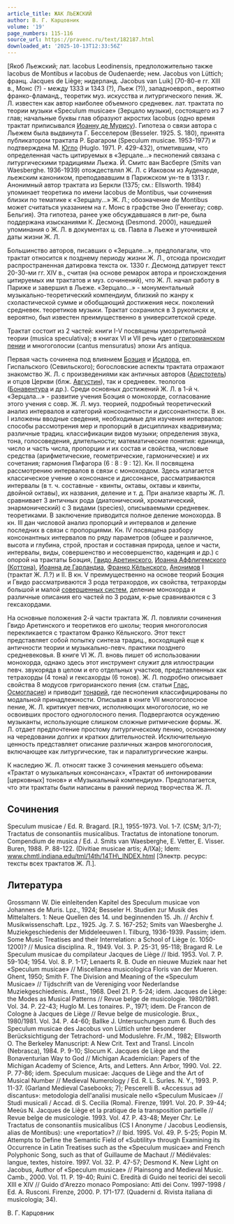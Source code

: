 ```yaml
---
article_title: ЖАК ЛЬЕЖСКИЙ
author: В. Г. Карцовник
volume: '19'
page_numbers: 115-116
source_url: https://pravenc.ru/text/182187.html
downloaded_at: '2025-10-13T12:33:56Z'
---
```


[Якоб Льежский; лат. Iacobus Leodinensis, предположительно также Iacobus de Montibus и Iacobus de Oudenaerde; нем. Jacobus von Lüttich; франц. Jacques de Liège; нидерланд. Jacobus van Luik] (70-80-е гг. XIII в., Монс (?) - между 1333 и 1343 (?), Льеж (?)), западноевроп., вероятно франко-фламанд., теоретик муз. искусства и литургического пения. Ж. Л. известен как автор наиболее объемного средневек. лат. трактата по теории музыки «Speculum musicae» (Зерцало музыки), состоящего из 7 глав; начальные буквы глав образуют акростих Iacobus (одно время трактат приписывался [Иоанну де Мурису](<https://pravenc.ru/text/Иоанну де Мурису.html>)). Гипотеза о связи автора с Льежем была выдвинута Г. Бесселером (Besseler. 1925. S. 180), принята публикатором трактата Р. Брагаром (Speculum musicae. 1953-1977) и подтверждена М. [Югло](https://pravenc.ru/text/Югло.html) (Huglo. 1971. P. 429-432), отметившим, что определенная часть цитируемых в «Зерцале...» песнопений связана с литургическими традициями Льежа. Й. Смитс ван Васберге (Smits van Waesberghe. 1936-1939) отождествлял Ж. Л. с Иаковом из Ауденарде, льежским каноником, преподававшим в Парижском ун-те в 1313 г. Анонимный автор трактата из Беркли (1375; см.: Ellsworth. 1984) упоминает теоретика по имени Iacobus de Montibus, чьи сочинения близки по тематике к «Зерцалу...» Ж. Л.; обозначение de Montibus может считаться указанием на г. Монс в графстве Эно (Геннегау; совр. Бельгия). Эта гипотеза, ранее уже обсуждавшаяся в лит-ре, была поддержана изысканиями К. Десмонд (Desmond. 2000), нашедшей упоминания о Ж. Л. в документах ц. св. Павла в Льеже и уточнившей даты жизни Ж. Л.

Большинство авторов, писавших о «Зерцале...», предполагали, что трактат относится к позднему периоду жизни Ж. Л., отсюда происходит распространенная датировка текста ок. 1330 г. Десмонд датирует текст 20-30-ми гг. XIV в., считая (на основе ремарок автора и происхождения цитируемых им трактатов и муз. сочинений), что Ж. Л. начал работу в Париже и завершил в Льеже. «Зерцало...» - монументальный музыкально-теоретический компендиум, близкий по жанру к схоластической сумме и обобщающий достижения неск. поколений средневек. теоретиков музыки. Трактат сохранился в 3 рукописях и, вероятно, был известен преимущественно в университетской среде.

Трактат состоит из 2 частей: книги I-V посвящены умозрительной теории (musica speculativa); в книгах VI и VII речь идет о [григорианском пении](<https://pravenc.ru/text/григорианском пении.html>) и многоголосии (cantus mensuratus) эпохи Ars antiqua.

Первая часть сочинена под влиянием [Боэция](https://pravenc.ru/text/Боэций.html) и [Исидора](https://pravenc.ru/text/Исидор.html), еп. Гиспальского (Севильского); богословские аспекты трактата отражают знакомство Ж. Л. с произведениями как античных авторов ([Аристотель](https://pravenc.ru/text/Аристотель.html)) и отцов Церкви (блж. [Августин](https://pravenc.ru/text/Августин.html)), так и средневек. теологов ([Бонавентура](https://pravenc.ru/text/Бонавентура.html) и др.). Среди основных достижений Ж. Л. в 1-й ч. «Зерцала...» - развитие учения Боэция о монохорде, согласование этого учения с совр. Ж. Л. муз. теорией, подробный теоретический анализ интервалов и категорий консонантности и диссонантности. В кн. I изложены вводные сведения, необходимые для изучения интервалов: способы рассмотрения мер и пропорций в дисциплинах квадривиума; различные традиц. классификации видов музыки; определения звука, тона, голосоведения, длительности; математические понятия: единица, число и часть числа, пропорции и их состав и свойства, числовые средства (арифметические, геометрические, гармонические) и их сочетания; гармония Пифагора (6 : 8 : 9 : 12). Кн. II посвящена рассмотрению интервалов в связи с монохордом. Здесь излагается классическое учение о консонансе и диссонансе, рассматриваются интервалы (в т. ч. составные - квинты, октавы, октавы и квинты, двойной октавы), их названия, деление и т. д. При анализе кварты Ж. Л. сравнивает 3 античных рода (диатонический, хроматический, энармонический) с 3 видами (species), описываемыми средневек. теоретиками. В заключение приводится полное деление монохорда. В кн. III дан числовой анализ пропорций и интервалов и деление последних в связи с пропорциями. Кн. IV посвящена разбору консонантных интервалов по ряду параметров (общее и различное, высота и глубина, строй, простая и составная природа, целое и части, интервалы, виды, совершенство и несовершенство, каденция и др.) с опорой на трактаты Боэция, [Гвидо Аретинского](<https://pravenc.ru/text/Гвидо Аретинский.html>), [Иоанна Аффлигемского (Коттона)](<https://pravenc.ru/text/Иоанна Аффлигемского (Коттона).html>), [Иоанна де Гарландиа](<https://pravenc.ru/text/Иоанна де Гарландиа.html>), [Франко Кёльнского](<https://pravenc.ru/text/Франко Кёльнского.html>), [Анонимов](https://pravenc.ru/text/Анонимов.html) I (трактат Ж. Л.?) и II. В кн. V преимущественно на основе теорий Боэция и Гвидо рассматриваются 3 рода тетрахордов, их свойства, тетрахорды большой и малой [совершенных систем](<https://pravenc.ru/text/совершенных систем.html>), деление монохорда и различные описания его частей по 3 родам, к-рые сравниваются с 3 гексахордами.

На основные положения 2-й части трактата Ж. Л. повлияли сочинения Гвидо Аретинского и теоретиков его школы; теория многоголосия перекликается с трактатом Франко Кёльнского. Этот текст представляет собой попытку синтеза традиц., восходящей еще к античности теории и музыкально-певч. практики позднего средневековья. В книге VI Ж. Л. вновь пишет об использовании монохорда, однако здесь этот инструмент служит для иллюстрации певч. звукоряда в целом и его отдельных участков, представленных как тетрахорды (4 тона) и гексахорды (6 тонов). Ж. Л. подробно описывает свойства 8 модусов григорианского пения (см. статьи [Глас](https://pravenc.ru/text/Глас.html), [Осмогласие](https://pravenc.ru/text/Осмогласие.html)) и приводит [тонарий](https://pravenc.ru/text/тонарий.html), где песнопения классифицированы по модальной принадлежности. Описывая в книге VII многоголосное пение, Ж. Л. критикует певчих, исполняющих многоголосие, но не освоивших простого одноголосного пения. Подвергаются осуждению музыканты, использующие слишком сложные ритмические формы. Ж. Л. отдает предпочтение простому литургическому пению, основанному на чередовании долгих и кратких длительностей. Исключительную ценность представляет описание различных жанров многоголосия, включающее как литургические, так и паралитургические жанры.

К наследию Ж. Л. относят также 3 сочинения меньшего объема: «Трактат о музыкальных консонансах», «Трактат об интонировании [церковных] тонов» и «Музыкальный компендиум». Предполагается, что эти трактаты были написаны в ранний период творчества Ж. Л.

## Сочинения

Speculum musicae / Ed. R. Bragard. [R.], 1955-1973. Vol. 1-7. (CSM; 3/1-7); Tractatus de consonantiis musicalibus. Tractatus de intonatione tonorum. Compendium de musica / Ed. J. Smits van Waesberghe, E. Vetter, E. Visser. Buren, 1988. P. 88-122. (Divitiae musicae artis; A/IXa); Idem: www.chmtl.indiana.edu/tml/14th/14TH\_INDEX.html [Электр. ресурс: тексты всех трактатов Ж. Л.].

## Литература

Grossmann W. Die einleitenden Kapitel des Speculum musicae von Johannes de Muris. Lpz., 1924; Besseler H. Studien zur Musik des Mittelalters. 1: Neue Quellen des 14. und beginnenden 15. Jh. // Archiv f. Musikwissenschaft. Lpz., 1925. Jg. 7. S. 167-252; Smits van Waesberghe J. Muziekgeschiedenis der Middeleeuwen I. Tilburg, 1936-1939. Passim; idem. Some Music Treatises and their Interrelation: a School of Liège (c. 1050-1200)? // Musica disciplina. R., 1949. Vol. 3. P. 25-31, 95-118; Bragard R. Le Speculum musicae du compilateur Jacques de Liège // Ibid. 1953. Vol. 7. P. 59-104; 1954. Vol. 8. P. 1-17; Lenaerts R. B. Oude en nieuwe Muziek naar het «Speculum musicae» // Miscellanea musicologica Floris van der Mueren. Ghent, 1950; Smith F. The Division and Meaning of the «Speculum Musicae» // Tijdschrift van de Vereniging voor Nederlandse Muziekgeschiedenis. Amst., 1968. Deel 21. P. 5-24; idem. Jacques de Liège: the Modes as Musical Patterns // Revue belge de musicologie. 1980/1981. Vol. 34. P. 22-43; Huglo M. Les tonaires. P., 1971; idem. De Francon de Cologne à Jacques de Liège // Revue belge de musicologie. Brux., 1980/1981. Vol. 34. P. 44-60; Ballke J. Untersuchungen zum 6. Buch des Speculum musicae des Jacobus von Lüttich unter besonderer Berücksichtigung der Tetrachord- und Moduslehre. Fr./M., 1982; Ellsworth O. The Berkeley Manuscript: A New Crit. Text and Transl. Lincoln (Nebrasca), 1984. P. 9-10; Slocum K. Jacques de Liège and the Bonaventurian Way to God // Michigan Academician: Papers of the Michigan Academy of Science, Arts, and Letters. Ann Arbor, 1990. Vol. 22. P. 77-86; idem. Speculum musicae: Jacques de Liège and the Art of Musical Number // Medieval Numerology / Ed. R. L. Surles. N. Y., 1993. P. 11-37. (Garland Medieval Casebooks; 7); Pescerelli B. «Accessus ad discantus»: metodologia dell'analisi musicale nello «Speculum Musicae» // Studi musicali / Accad. di S. Cecilia (Roma). Firenze, 1991. Vol. 20. P. 39-44; Meeùs N. Jacques de Liège et la pratique de la transposition partielle // Revue belge de musicologie. 1993. Vol. 47. P. 43-48; Meyer Chr. Le Tractatus de consonantiis musicalibus (CS I Anonyme / Jacobus Leodiensis, alias de Montibus): une «reportatio»? // Ibid. 1995. Vol. 49. P. 5-25; Popin M. Attempts to Define the Semantic Field of «Subtility» through Examining its Occurrence in Latin Treatises such as the «Speculum musicae» and French Polyphonic Song, such as that of Guillaume de Machaut // Médiévales: langue, textes, histoire. 1997. Vol. 32. P. 47-57; Desmond K. New Light on Jacobus, Author of «Speculum musicae» // Plainsong and Medieval Music. Camb., 2000. Vol. 11. P. 19-40; Ruini C. Eredità di Guido nei teorici dei secoli XIII e XIV // Guido d'Arezzo monaco Pomposiano: Atti dei Conv. 1997-1998 / Ed. A. Rusconi. Firenze, 2000. P. 171-177. (Quaderni d. Rivista italiana di musicologia; 34).

В. Г. Карцовник
